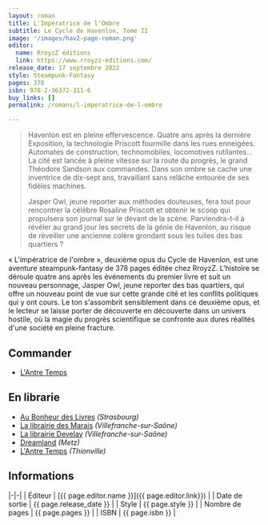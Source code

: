 ```yaml
---
layout: roman
title: L'Impératrice de l'Ombre
subtitle: Le Cycle de Havenlon, Tome II
image: '/images/hav2-page-roman.png'
editor:
  name: RroyzZ éditions
  link: https://www.rroyzz-editions.com/
release_date: 17 septembre 2022
style: Steampunk-Fantasy
pages: 378
isbn: 978-2-36372-311-6
buy_links: []
permalink: /romans/l-imperatrice-de-l-ombre

---
```


> Havenlon est en pleine effervescence. Quatre ans après la dernière Exposition, la technologie Priscott fourmille dans les rues enneigées. Automates de construction, technomobiles, locomotives rutilantes… La cité est lancée à pleine vitesse sur la route du progrès, le grand Théodore Sandson aux commandes. Dans son ombre se cache une inventrice de dix-sept ans, travaillant sans relâche entourée de ses fidèles machines.
>
> Jasper Owl, jeune reporter aux méthodes douteuses, fera tout pour rencontrer la célèbre Rosaline Priscott et obtenir le scoop qui propulsera son journal sur le devant de la scène. Parviendra-t-il à révéler au grand jour les secrets de la génie de Havenlon, au risque de réveiller une ancienne colère grondant sous les tuiles des bas quartiers ?

« L'impératrice de l'ombre », deuxième opus du Cycle de Havenlon, est une aventure
steampunk-fantasy de 378 pages éditée chez RroyzZ. L'histoire se déroule quatre ans après
les événements du premier livre et suit un nouveau personnage, Jasper Owl, jeune
reporter des bas quartiers, qui offre un nouveau point de vue sur cette grande cité
et les conflits politiques qui y ont cours. Le ton s'assombrit sensiblement dans ce
deuxième opus, et le lecteur se laisse porter de découverte en découverte dans un
univers hostile, où la magie du progrès scientifique se confronte aux dures réalités
d'une société en pleine fracture.

## Commander

- [L'Antre Temps](https://www.antretemps.com/le-cycle-de-havenlon-tome-02-limperatrice-de-lombre-a7906.html)

## En librarie

- [Au Bonheur des Livres](https://www.facebook.com/AuBonheurDesLivres/) _(Strasbourg)_
- [La librairie des Marais](https://librairiedesmarais.com/) _(Villefranche-sur-Saône)_
- [La librairie Develay](https://ebook-develay.net/) _(Villefranche-sur-Saône)_
- [Dreamland](http://dreamland-metz.fr/) _(Metz)_
- [L'Antre Temps](https://www.antretemps.com/) _(Thionville)_

## Informations

|-|-|
| Éditeur | [{{ page.editor.name }}]({{ page.editor.link}}) |
| Date de sortie | {{ page.release_date }} |
| Style | {{ page.style }} |
| Nombre de pages | {{ page.pages }} |
| ISBN | {{ page.isbn }} |
